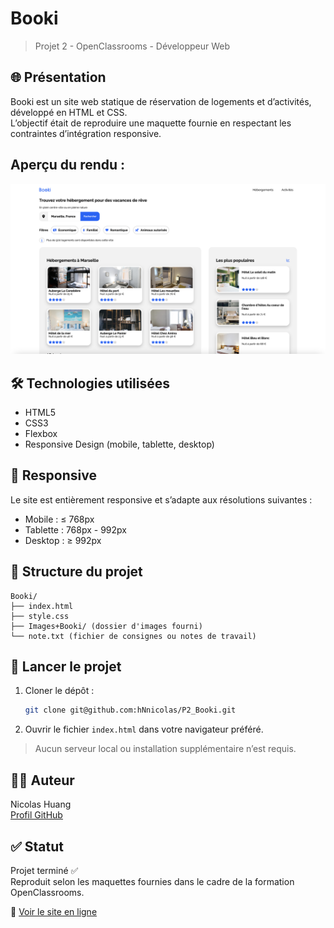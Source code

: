 # Booki

> Projet 2 - OpenClassrooms - Développeur Web

## 🌐 Présentation

Booki est un site web statique de réservation de logements et d’activités, développé en HTML et CSS.  
L’objectif était de reproduire une maquette fournie en respectant les contraintes d’intégration responsive.

## Aperçu du rendu :

![Aperçu du site Booki](Images/logo/Booki-screenshot.png)

## 🛠️ Technologies utilisées

- HTML5
- CSS3
- Flexbox
- Responsive Design (mobile, tablette, desktop)

## 📱 Responsive

Le site est entièrement responsive et s’adapte aux résolutions suivantes :

- Mobile : ≤ 768px
- Tablette : 768px - 992px
- Desktop : ≥ 992px

## 📂 Structure du projet

```
Booki/
├── index.html
├── style.css
├── Images+Booki/ (dossier d'images fourni)
└── note.txt (fichier de consignes ou notes de travail)
```

## 🚀 Lancer le projet

1. Cloner le dépôt :
   ```bash
   git clone git@github.com:hNnicolas/P2_Booki.git
   ```
2. Ouvrir le fichier `index.html` dans votre navigateur préféré.

> Aucun serveur local ou installation supplémentaire n’est requis.

## 👨‍💻 Auteur

Nicolas Huang  
[Profil GitHub](https://github.com/hNnicolas/P2_Booki)

## ✅ Statut

Projet terminé ✅  
Reproduit selon les maquettes fournies dans le cadre de la formation OpenClassrooms.

🔗 [Voir le site en ligne](https://p2-booki.netlify.app/)
